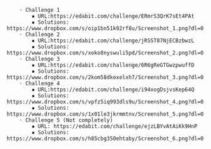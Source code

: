         ◦ Challenge 1
            ▪ URL:https://edabit.com/challenge/ERmrS3QrK7sEt4PAt
            ▪ Solutions: https://www.dropbox.com/s/oip1bn51k92rf8u/Screenshot_1.png?dl=0
        ◦ Challenge 2
            ▪ URL:https://edabit.com/challenge/jRSST87NjECBzbwzL
            ▪ Solutions: https://www.dropbox.com/s/xoko8nyswuli5pd/Screenshot_2.png?dl=0
        ◦ Challenge 3
            ▪ URL:https://edabit.com/challenge/6R6gReGTGwzpwuffD
            ▪ Solutions: https://www.dropbox.com/s/2kom58dkexelxh7/Screenshot_3.png?dl=0
        ◦ Challenge 4
            ▪ URL:https://edabit.com/challenge/i94xogDsjvsKep64Q
            ▪ Solutions: https://www.dropbox.com/s/vpfz5iq993dls9u/Screenshot_4.png?dl=0
            ▪ Solutions: https://www.dropbox.com/s/1x01le3jkrmmtnv/Screenshot_5.png?dl=0   
        ◦ Challenge 5 (Not completely)
            ▪ URL: https://edabit.com/challenge/ejzLBYvAtAiKk9HnP
            ▪ Solutions: https://www.dropbox.com/s/h85cbg350ehtaby/Screenshot_6.png?dl=0 
         








